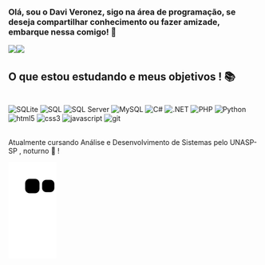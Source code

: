 ### Olá, sou o Davi Veronez, sigo na área de programação, se deseja compartilhar conhecimento ou fazer amizade, embarque nessa comigo! 👋

<div>
  <a href="https://github.com/Veronez1"></a>
  <img height="150em" src="https://github-readme-stats.vercel.app/api?username=Veronez1&show_icons=true&theme=tokyonight&include_all_commits=true&count_private=true"/><img height="150em" src="https://github-readme-stats.vercel.app/api/top-langs/?username=Veronez1&layout=compact&langs_count=7&theme=tokyonight"/>
</div>

## O que estou estudando e meus objetivos ! 📚

<div style="display: inline_block"><br/>
   <img align="center" alt="SQLite" src="https://img.shields.io/badge/SQLite-07405E?style=for-the-badge&logo=sqlite&logoColor=white">
     <img align="center" alt="SQL" src="https://img.shields.io/badge/SQL-00000F?style=for-the-badge&logo=sql&logoColor=white">
    <img align="center" alt="SQL Server" src="https://img.shields.io/badge/Microsoft_SQL_Server-CC2927?style=for-the-badge&logo=microsoft-sql-server&logoColor=white">
    <img align="center" alt="MySQL" src="https://img.shields.io/badge/MySQL-00000F?style=for-the-badge&logo=mysql&logoColor=white">
    <img align="center" alt="C#" src="https://img.shields.io/badge/C%23-239120?style=for-the-badge&logo=c-sharp&logoColor=white">
    <img align="center" alt=".NET" src="https://img.shields.io/badge/.NET-5C2D91?style=for-the-badge&logo=.net&logoColor=white">
    <img align="center" alt="PHP" src="https://img.shields.io/badge/PHP-777BB4?style=for-the-badge&logo=php&logoColor=white">
    <img align="center" alt="Python" src="https://img.shields.io/badge/Python-14354C?style=for-the-badge&logo=python&logoColor=white">
  <br>
    <img align="center" alt="html5" src="https://img.shields.io/badge/HTML5-E34F26?style=for-the-badge&logo=html5&logoColor=white">
    <img align="center" alt="css3" src="https://img.shields.io/badge/CSS3-1572B6?style=for-the-badge&logo=css3&logoColor=white">
    <img align="center" alt="javascript" src="https://img.shields.io/badge/JavaScript-F7DF1E?style=for-the-badge&logo=javascript&logoColor=black">
    <img align="center" alt="git" src="https://img.shields.io/badge/GIT-E44C30?style=for-the-badge&logo=git&logoColor=white">
<div/><br/>
  
Atualmente cursando Análise e Desenvolvimento de Sistemas pelo UNASP-SP , noturno 🌙 !

  ![Snake animation](https://github.com/rafaballerini/rafaballerini/blob/output/github-contribution-grid-snake.svg)

